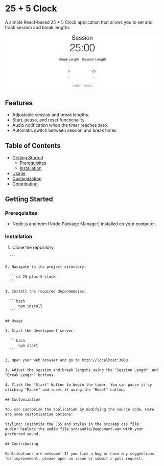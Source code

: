 # 25 + 5 Clock

A simple React-based 25 + 5 Clock application that allows you to set and track session and break lengths.

![Clock App Screenshot](hailagaz.github.io_react-session-clock_.png)

## Features

- Adjustable session and break lengths.
- Start, pause, and reset functionality.
- Audio notification when the timer reaches zero.
- Automatic switch between session and break times.

## Table of Contents

- [Getting Started](#getting-started)
  - [Prerequisites](#prerequisites)
  - [Installation](#installation)
- [Usage](#usage)
- [Customization](#customization)
- [Contributing](#contributing)

## Getting Started

### Prerequisites

- Node.js and npm (Node Package Manager) installed on your computer.

### Installation

1. Clone the repository:

  ```git clone https://github.com/your-username/25-plus-5-clock.git
	```

2. Navigate to the project directory:

	```cd 25-plus-5-clock
	```

3. Install the required dependencies:

	```bash
		npm install
	```

## Usage

1. Start the development server:

	```bash
		npm start
	```

2. Open your web browser and go to http://localhost:3000.

3. Adjust the session and break lengths using the "Session Length" and "Break Length" buttons.

4. Click the "Start" button to begin the timer. You can pause it by clicking "Pause" and reset it using the "Reset" button.

## Customization

You can customize the application by modifying the source code. Here are some customization options:

Styling: Customize the CSS and styles in the src/App.css file.
Audio: Replace the audio file src/audio/BeepSound.wav with your preferred sound.

## Contributing

Contributions are welcome! If you find a bug or have any suggestions for improvement, please open an issue or submit a pull request.